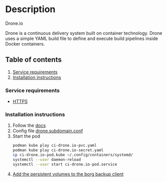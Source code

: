 # Description

Drone.io

Drone is a continuous delivery system built on container technology.
Drone uses a simple YAML build file to define and execute build pipelines inside Docker containers.

## Table of contents

1. [Service requirements](#service-requirements)
2. [Installation instructions](#installation-instructions)

### Service requirements

- [HTTPS](../../../container/services/dynds-https-ip/README.md)

### Installation instructions

1. Follow the [docs](https://docs.drone.io/server/provider/github/)
2. Config file [drone.subdomain.conf](../dynds-https-ip/dyndns-https-ip-pod.yaml)
3. Start the pod
   ```bash
   podman kube play ci-drone.io-pvc.yaml
   podman kube play ci-drone.io-secret.yaml
   cp ci-drone.io-pod.kube ~/.config/containers/systemd/
   systemctl --user daemon-reload
   systemctl --user start ci-drone.io-pod.service
   ```
4. [Add the persistent volumes to the borg backup client](../../../container/services/borg-backup/client/README.md)
